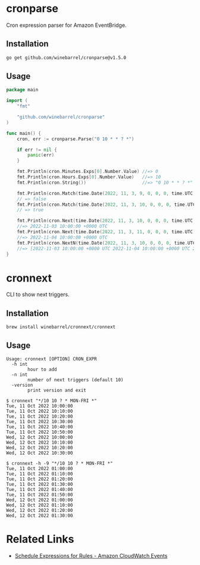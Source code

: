 # cronparse

Cron expression parser for Amazon EventBridge.

## Installation

```sh
go get github.com/winebarrel/cronparse@v1.5.0
```

## Usage

```go
package main

import (
	"fmt"

	"github.com/winebarrel/cronparse"
)

func main() {
	cron, err := cronparse.Parse("0 10 * * ? *")

	if err != nil {
		panic(err)
	}

	fmt.Println(cron.Minutes.Exps[0].Number.Value) //=> 0
	fmt.Println(cron.Hours.Exps[0].Number.Value)   //=> 10
	fmt.Println(cron.String())                     //=> "0 10 * * ? *"

	fmt.Println(cron.Match(time.Date(2022, 11, 3, 9, 0, 0, 0, time.UTC)))
	// => false
	fmt.Println(cron.Match(time.Date(2022, 11, 3, 10, 0, 0, 0, time.UTC)))
	// => true

	fmt.Println(cron.Next(time.Date(2022, 11, 3, 10, 0, 0, 0, time.UTC)))
	//=> 2022-11-03 10:00:00 +0000 UTC
	fmt.Println(cron.Next(time.Date(2022, 11, 3, 11, 0, 0, 0, time.UTC)))
	//=> 2022-11-04 10:00:00 +0000 UTC
	fmt.Println(cron.NextN(time.Date(2022, 11, 3, 10, 0, 0, 0, time.UTC), 3))
	//=> [2022-11-03 10:00:00 +0000 UTC 2022-11-04 10:00:00 +0000 UTC 2022-11-05 10:00:00 +0000 UTC]
}
```

# cronnext

CLI to show next triggers.

## Installation

```
brew install winebarrel/cronnext/cronnext
```

## Usage

```
Usage: cronnext [OPTION] CRON_EXPR
  -h int
    	hour to add
  -n int
    	number of next triggers (default 10)
  -version
    	print version and exit
```

```
$ cronnext "*/10 10 ? * MON-FRI *"
Tue, 11 Oct 2022 10:00:00
Tue, 11 Oct 2022 10:10:00
Tue, 11 Oct 2022 10:20:00
Tue, 11 Oct 2022 10:30:00
Tue, 11 Oct 2022 10:40:00
Tue, 11 Oct 2022 10:50:00
Wed, 12 Oct 2022 10:00:00
Wed, 12 Oct 2022 10:10:00
Wed, 12 Oct 2022 10:20:00
Wed, 12 Oct 2022 10:30:00

$ cronnext -h -9 "*/10 10 ? * MON-FRI *"
Tue, 11 Oct 2022 01:00:00
Tue, 11 Oct 2022 01:10:00
Tue, 11 Oct 2022 01:20:00
Tue, 11 Oct 2022 01:30:00
Tue, 11 Oct 2022 01:40:00
Tue, 11 Oct 2022 01:50:00
Wed, 12 Oct 2022 01:00:00
Wed, 12 Oct 2022 01:10:00
Wed, 12 Oct 2022 01:20:00
Wed, 12 Oct 2022 01:30:00
```

# Related Links

* [Schedule Expressions for Rules - Amazon CloudWatch Events](https://docs.aws.amazon.com/AmazonCloudWatch/latest/events/ScheduledEvents.html)
